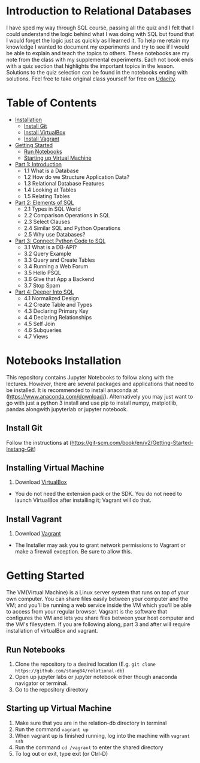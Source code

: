 # Introduction to Relational Databases
I have sped my way through SQL course, passing all the quiz and I felt that I could understand the logic behind what I was doing with SQL but found that I would forget the logic just as quickly as I learned it. To help me retain my knowledge I wanted to document my experiments and try to see if I would be able to explain and teach the topics to others. These notebooks are my note from the class with my supplemental experiments. Each not book ends with a quiz section that highlights the important topics in the lesson. Solutions to the quiz selection can be found in the notebooks ending with solutions. Feel free to take original class yourself for free on [Udacity](https://classroom.udacity.com/courses/ud197/).
 
Table of Contents
=================

  * [Installation](#notebooks-installation)
    * [Install Git](#install-git)
    * [Install VirtualBox](#installing-virtual-machine)
    * [Install Vagrant](#Install-Vagrant)
  * [Getting Started](#getting-started)
    * [Run Notebooks](#run-notebooks)
    * [Starting up Virtual Machine](Starting-up-Virtual-Machine)
  * [Part 1: Introduction](Intro-Relation-DB.ipynb)
      * 1.1 What is a Database
      * 1.2 How do we Structure Application Data? 
      * 1.3 Relational Database Features
      * 1.4 Looking at Tables
      * 1.5 Relating Tables
  * [Part 2: Elements of SQL](Elements-of-SQL.ipynb)
      * 2.1 Types in SQL World
      * 2.2 Comparison Operations in SQL
      * 2.3 Select Clauses
      * 2.4 Similar SQL and Python Operations
      * 2.5 Why use Databases? 
  * [Part 3: Connect Python Code to SQL](Python-Database-API.ipynb)
      * 3.1 What is a DB-API?
      * 3.2 Query Example
      * 3.3 Query and Create Tables
      * 3.4 Running a Web Forum
      * 3.5 Hello PSQL
      * 3.6 Give that App a Backend
      * 3.7 Stop Spam
  * [Part 4: Deeper Into SQL](Deeper-Into-SQL.ipynb)
      * 4.1 Normalized Design
      * 4.2 Create Table and Types
      * 4.3 Declaring Primary Key
      * 4.4 Declaring Relationships
      * 4.5 Self Join
      * 4.6 Subqueries
      * 4.7 Views
      
# Notebooks Installation
This repository contains Jupyter Notebooks to follow along with the lectures. However, there are several packages and applications that need to be installed. It is recommended to install anaconda at (https://www.anaconda.com/download/). Alternatively you may just want to go with just a python 3 install and use pip to install numpy, matplotlib, pandas alongwith jupyterlab or jupyter notebook.

## Install Git
Follow the instructions at (https://git-scm.com/book/en/v2/Getting-Started-Instang-Git)

## Installing Virtual Machine
1. Download [VirtualBox](https://www.virtualbox.org/wiki/Downloads)
  * You do not need the extension pack or the SDK. You do not need to launch VirtualBox after installing it; Vagrant will do that.
## Install Vagrant
1. Download [Vagrant](https://www.vagrantup.com/downloads.html)
  * The Installer may ask you to grant network permissions to Vagrant or make a firewall exception. Be sure to allow this.

# Getting Started
The VM(Virtual Machine) is a Linux server system that runs on top of your own computer. You can share files easily between your computer and the VM; and you'll be running a web service inside the VM which you'll be able to access from your regular browser. Vagrant is the software that configures the VM and lets you share files between your host computer and the VM's filesystem. If you are following along, part 3 and after will require installation of virtualBox and vagrant. 
## Run Notebooks
1. Clone the repository to a desired location (E.g. `git clone https://github.com/stang84/relational-db`)
2. Open up jupyter labs or jupyter notebook either though anaconda navigator or terminal. 
3. Go to the repository directory
## Starting up Virtual Machine
1. Make sure that you are in the relation-db directory in terminal
2. Run the command `vagrant up`
3. When vagrant up is finished running, log into the machine with `vagrant ssh`
4. Run the command `cd /vagrant` to enter the shared directory
5. To log out or exit, type exit (or Ctrl-D)